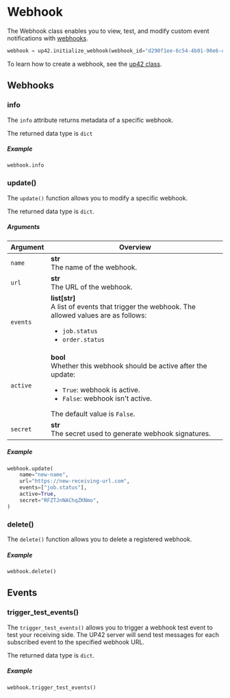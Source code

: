 # Webhook

The Webhook class enables you to view, test, and modify custom event notifications with [webhooks](webhooks.md).

```python
webhook = up42.initialize_webhook(webhook_id="d290f1ee-6c54-4b01-90e6-d701748f0851")
```
To learn how to create a webhook, see the [up42 class](up42-reference.md).

## Webhooks

### info

The `info` attribute returns metadata of a specific webhook.

The returned data type is `dict`

<h5> Example </h5>

```python
webhook.info
```

### update()

The `update()` function allows you to modify a specific webhook.

The returned data type is `dict`.

<h5> Arguments </h5>

| Argument | Overview                                                                                                                                                                                  |
| -------- | ----------------------------------------------------------------------------------------------------------------------------------------------------------------------------------------- |
| `name`   | **str**<br/>The name of the webhook.                                                                                                                                                      |
| `url`    | **str**<br/>The URL of the webhook.                                                                                                                                                       |
| `events` | **list[str]**<br/>A list of events that trigger the webhook. The allowed values are as follows:<br/><ul><li>`job.status`</li><li>`order.status`</li></ul>                                                |
| `active` | **bool**<br/>Whether this webhook should be active after the update:<br/><ul><li>`True`: webhook is active.</li><li>`False`: webhook isn't active.</li></ul>The default value is `False`. |
| `secret` | **str**<br/>The secret used to generate webhook signatures.                                                                                                                               |

<h5> Example </h5>

```python
webhook.update(
    name="new-name",
    url="https://new-receiving-url.com",
    events=["job.status"],
    active=True,
    secret="RFZTJnNAChqZKNmo",
)
```

### delete()

The `delete()` function allows you to delete a registered webhook.

<h5> Example </h5>

```python
webhook.delete()
```

## Events

### trigger_test_events()

The `trigger_test_events()` allows you to trigger a webhook test event to test your receiving side. The UP42 server will send test messages for each subscribed event to the specified webhook URL.

The returned data type is `dict`.

<h5> Example </h5>

```python
webhook.trigger_test_events()
```

